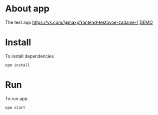 # About app

The test app https://vk.com/@maxpfrontend-testovoe-zadanie-1
[DEMO](https://react-redux-router-test1.herokuapp.com/)

# Install

To install dependencies

```shell
npm install
```

# Run

To run app

```shell
npm start
```
